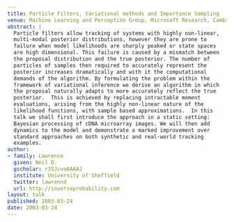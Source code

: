 ```yaml
---
title: Particle Filters, Variational methods and Importance Sampling
venue: Machine Learning and Perception Group, Microsoft Research, Cambridge, U.K.
abstract: |
  Particle filters allow tracking of systems with highly non-linear,
  multi-modal posterior distributions, however they are prone to
  failure when model likelihoods are sharply peaked or state spaces
  are high dimensional. This failure is caused by a mismatch between
  the proposal distribution and the true posterior. The number of
  particles of samples then required to accurately represent the
  posterior increases dramatically and with it the computational
  demands of the algorithm. By formulating the problem within the
  framework of variational inference we derive an algorithm in which
  the proposal naturally adapts to more accurately reflect the true
  posterior.  This is achieved by replacing intractable moment
  evaluations, arising from the highly non-linear nature of the
  likelihood functions, with sample based approximations.  In this
  talk we shall first introduce the approach in a static setting:
  Bayesian processing of cDNA microarray images. We will then add
  dynamics to the model and demonstrate a marked improvement over
  standard approaches on both synthetic and real-world tracking
  examples.
author:
- family: Lawrence
  given: Neil D.
  gscholar: r3SJcvoAAAAJ
  institute: University of Sheffield
  twitter: lawrennd
  url: http://inverseprobability.com
layout: talk
published: 2003-03-24
date: 2003-03-24
---
```

